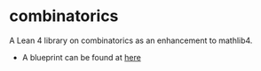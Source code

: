 # combinatorics
A Lean 4 library on combinatorics as an enhancement to mathlib4.

- A blueprint can be found at [here](https://project-numina.github.io/combinatorics/blueprint/)
